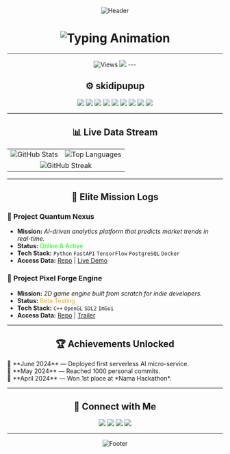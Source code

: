 <!-- ===== CYBERPUNK TERMINAL WELCOME ===== -->
<p align="center">
  <img src="https://capsule-render.vercel.app/api?type=waving&color=gradient&height=200&section=header&text=selamat%20datang%20&fontSize=50&fontColor=00ffff&animation=fadeIn" alt="Header"/>
</p>

<h1 align="center">
  <img src="https://readme-typing-svg.herokuapp.com?font=Fira+Code&weight=600&size=28&duration=3000&pause=1000&color=00FFFF&center=true&vCenter=true&width=600&lines=aku%2C+munirudin;dari_indonesia;Full_Stack_Developer;sistem_informasi;di;universitas_siber_asia" alt="Typing Animation"/>
</h1>

---

<!-- ===== DIGITAL IDENTITY ===== -->
<p align="center">
  <img src="https://komarev.com/ghpvc/?username=munirudin2024&label=Profile%20Views&style=flat-square&color=00ffff" alt="Views"/>
  <img src="https://img.shields.io/badge/Status-Online-00ff00?style=flat-square&logo=hackthebox&logoColor=white"/>
 <!-- 
  <img src="https://img.shields.io/badge/OS-Arch%20Linux-1793D1?style=flat-square&logo=arch-linux&logoColor=white"/>
</p>
 --> 
---

<!-- ===== TECH ARSENAL ===== -->
<h2 align="center">⚙️ skidipupup</h2>
<p align="center">
  <img src="https://img.shields.io/badge/Python-3776AB?style=for-the-badge&logo=python&logoColor=white"/>
  <img src="https://img.shields.io/badge/JavaScript-F7DF1E?style=for-the-badge&logo=javascript&logoColor=black"/>
  <img src="https://img.shields.io/badge/TypeScript-3178C6?style=for-the-badge&logo=typescript&logoColor=white"/>
  <img src="https://img.shields.io/badge/React-20232A?style=for-the-badge&logo=react&logoColor=61DAFB"/>
  <img src="https://img.shields.io/badge/Next.js-000000?style=for-the-badge&logo=next.js&logoColor=white"/>
  <img src="https://img.shields.io/badge/Node.js-339933?style=for-the-badge&logo=node.js&logoColor=white"/>
  <img src="https://img.shields.io/badge/PostgreSQL-316192?style=for-the-badge&logo=postgresql&logoColor=white"/>
  <img src="https://img.shields.io/badge/Docker-2496ED?style=for-the-badge&logo=docker&logoColor=white"/>
  <img src="https://img.shields.io/badge/Unity-000000?style=for-the-badge&logo=unity&logoColor=white"/>
</p>

---

<!-- ===== REAL-TIME STATS MATRIX ===== -->
<h2 align="center">📊 Live Data Stream</h2>
<table align="center">
  <tr>
    <td><img src="https://github-readme-stats.vercel.app/api?username=munirudin2024&show_icons=true&theme=radical&hide_border=true&include_all_commits=true&count_private=true" alt="GitHub Stats"/></td>
    <td><img src="https://github-readme-stats.vercel.app/api/top-langs/?username=munirudin2024&layout=compact&theme=radical&hide_border=true" alt="Top Languages"/></td>
  </tr>
  <tr>
    <td colspan="2" align="center"><img src="https://streak-stats.demolab.com?user=munirudin2024&theme=radical&hide_border=true" alt="GitHub Streak"/></td>
  </tr>
</table>

---

<!-- ===== ELITE PROJECTS ===== -->
<h2 align="center">🚀 Elite Mission Logs</h2>

### 🔹 Project Quantum Nexus
- **Mission:** *AI-driven analytics platform that predicts market trends in real-time.*
- **Status:** <span style="color:#00ff00">Online & Active</span>
- **Tech Stack:** `Python` `FastAPI` `TensorFlow` `PostgreSQL` `Docker`
- **Access Data:** [Repo](https://github.com/munirudin2024/quantum-nexus) | [Live Demo](https://quantum-nexus.vercel.app)

### 🔹 Project Pixel Forge Engine
- **Mission:** *2D game engine built from scratch for indie developers.*
- **Status:** <span style="color:#ffa500">Beta Testing</span>
- **Tech Stack:** `C++` `OpenGL` `SDL2` `ImGui`
- **Access Data:** [Repo](https://github.com/munirudin2024/pixelforge) | [Trailer](https://youtu.be/*your-video-id*)

---

<!-- ===== ACHIEVEMENTS UNLOCKED ===== -->
<h2 align="center">🏆 Achievements Unlocked</h2>
<p>
  🏅 **June 2024** — Deployed first serverless AI micro-service.<br/>
  🏅 **May 2024** — Reached 1000 personal commits.<br/>
  🏅 **April 2024** — Won 1st place at *Nama Hackathon*.<br/>
</p>

---

<!-- ===== CONNECTIVITY MATRIX ===== -->
<h2 align="center">🔗 Connect with Me</h2>
<p align="center">
  <a href="https://linkedin.com/in/*your-linkedin-username*"><img src="https://img.shields.io/badge/LinkedIn-0077B5?style=for-the-badge&logo=linkedin&logoColor=white"/></a>
  <a href="https://twitter.com/*your-twitter-username*"><img src="https://img.shields.io/badge/Twitter-1DA1F2?style=for-the-badge&logo=twitter&logoColor=white"/></a>
  <a href="mailto:muhammadmunirudin26@gmail.com"><img src="https://img.shields.io/badge/Gmail-D14836?style=for-the-badge&logo=gmail&logoColor=white"/></a>
  <a href="https://wa.me/6281337694488"><img src="https://img.shields.io/badge/WhatsApp-25D366?style=for-the-badge&logo=whatsapp&logoColor=white"/></a>
</p>

---

<!-- ===== TERMINAL FOOTER ===== -->
<p align="center">
  <img src="https://capsule-render.vercel.app/api?type=rect&color=0f0f23&height=50&section=footer&text=End%20of%20Transmission&fontSize=14&fontColor=00ffff" alt="Footer"/>
</p>
